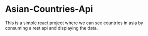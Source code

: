 # Asian-Countries-Api

This is a simple react project where we can see countries in asia by consuming a rest api and displaying the data.

